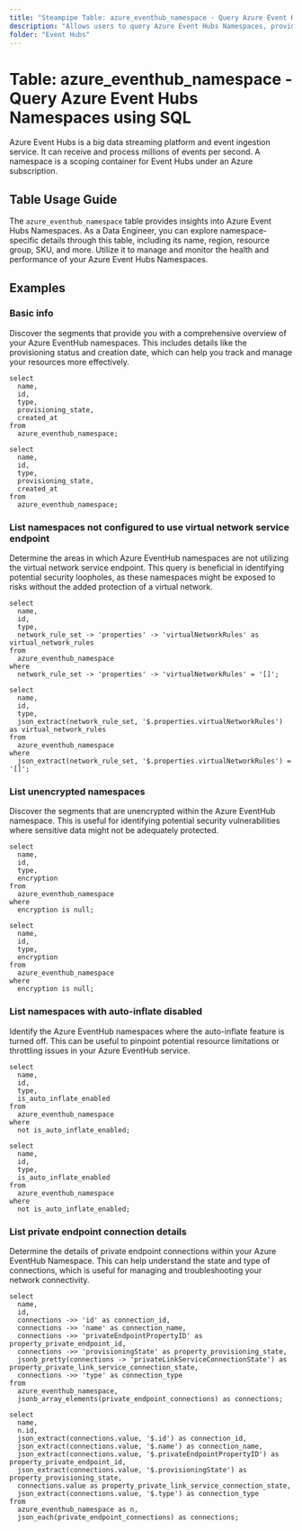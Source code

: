 ```yaml
---
title: "Steampipe Table: azure_eventhub_namespace - Query Azure Event Hubs Namespaces using SQL"
description: "Allows users to query Azure Event Hubs Namespaces, providing insights into the details of each namespace, including its name, region, resource group, SKU, and more."
folder: "Event Hubs"
---
```


# Table: azure_eventhub_namespace - Query Azure Event Hubs Namespaces using SQL

Azure Event Hubs is a big data streaming platform and event ingestion service. It can receive and process millions of events per second. A namespace is a scoping container for Event Hubs under an Azure subscription.

## Table Usage Guide

The `azure_eventhub_namespace` table provides insights into Azure Event Hubs Namespaces. As a Data Engineer, you can explore namespace-specific details through this table, including its name, region, resource group, SKU, and more. Utilize it to manage and monitor the health and performance of your Azure Event Hubs Namespaces.

## Examples

### Basic info
Discover the segments that provide you with a comprehensive overview of your Azure EventHub namespaces. This includes details like the provisioning status and creation date, which can help you track and manage your resources more effectively.

```sql+postgres
select
  name,
  id,
  type,
  provisioning_state,
  created_at
from
  azure_eventhub_namespace;
```

```sql+sqlite
select
  name,
  id,
  type,
  provisioning_state,
  created_at
from
  azure_eventhub_namespace;
```

### List namespaces not configured to use virtual network service endpoint
Determine the areas in which Azure EventHub namespaces are not utilizing the virtual network service endpoint. This query is beneficial in identifying potential security loopholes, as these namespaces might be exposed to risks without the added protection of a virtual network.

```sql+postgres
select
  name,
  id,
  type,
  network_rule_set -> 'properties' -> 'virtualNetworkRules' as virtual_network_rules
from
  azure_eventhub_namespace
where
  network_rule_set -> 'properties' -> 'virtualNetworkRules' = '[]';
```

```sql+sqlite
select
  name,
  id,
  type,
  json_extract(network_rule_set, '$.properties.virtualNetworkRules') as virtual_network_rules
from
  azure_eventhub_namespace
where
  json_extract(network_rule_set, '$.properties.virtualNetworkRules') = '[]';
```

### List unencrypted namespaces
Discover the segments that are unencrypted within the Azure EventHub namespace. This is useful for identifying potential security vulnerabilities where sensitive data might not be adequately protected.

```sql+postgres
select
  name,
  id,
  type,
  encryption
from
  azure_eventhub_namespace
where
  encryption is null;
```

```sql+sqlite
select
  name,
  id,
  type,
  encryption
from
  azure_eventhub_namespace
where
  encryption is null;
```

### List namespaces with auto-inflate disabled
Identify the Azure EventHub namespaces where the auto-inflate feature is turned off. This can be useful to pinpoint potential resource limitations or throttling issues in your Azure EventHub service.

```sql+postgres
select
  name,
  id,
  type,
  is_auto_inflate_enabled
from
  azure_eventhub_namespace
where
  not is_auto_inflate_enabled;
```

```sql+sqlite
select
  name,
  id,
  type,
  is_auto_inflate_enabled
from
  azure_eventhub_namespace
where
  not is_auto_inflate_enabled;
```

### List private endpoint connection details
Determine the details of private endpoint connections within your Azure EventHub Namespace. This can help understand the state and type of connections, which is useful for managing and troubleshooting your network connectivity.

```sql+postgres
select
  name,
  id,
  connections ->> 'id' as connection_id,
  connections ->> 'name' as connection_name,
  connections ->> 'privateEndpointPropertyID' as property_private_endpoint_id,
  connections ->> 'provisioningState' as property_provisioning_state,
  jsonb_pretty(connections -> 'privateLinkServiceConnectionState') as property_private_link_service_connection_state,
  connections ->> 'type' as connection_type
from
  azure_eventhub_namespace,
  jsonb_array_elements(private_endpoint_connections) as connections;
```

```sql+sqlite
select
  name,
  n.id,
  json_extract(connections.value, '$.id') as connection_id,
  json_extract(connections.value, '$.name') as connection_name,
  json_extract(connections.value, '$.privateEndpointPropertyID') as property_private_endpoint_id,
  json_extract(connections.value, '$.provisioningState') as property_provisioning_state,
  connections.value as property_private_link_service_connection_state,
  json_extract(connections.value, '$.type') as connection_type
from
  azure_eventhub_namespace as n,
  json_each(private_endpoint_connections) as connections;
```